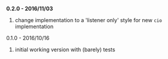 **0.2.0 - 2016/11/03**

1. change implementation to a 'listener only' style for new `cio` implementation


0.1.0 - 2016/10/16

1. initial working version with (barely) tests
